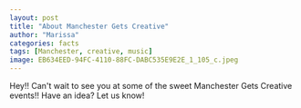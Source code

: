 ```yaml
---
layout: post
title: "About Manchester Gets Creative"
author: "Marissa"
categories: facts
tags: [Manchester, creative, music]
image: EB634EED-94FC-4110-88FC-DABC535E9E2E_1_105_c.jpeg
---
```


Hey!! Can't wait to see you at some of the sweet Manchester Gets Creative events!! Have an idea? Let us know!
